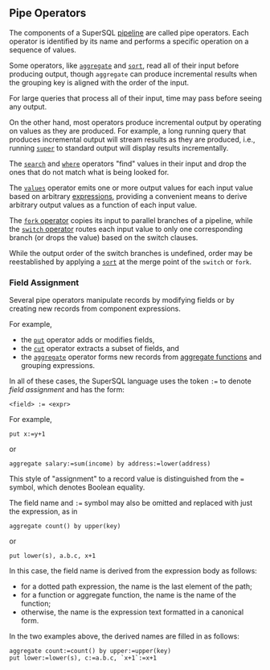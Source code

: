 ## Pipe Operators

The components of a SuperSQL [pipeline](../intro.md#pipe-queries)
are called pipe operators.  Each operator is identified by its name
and performs a specific operation on a sequence of values.

Some operators, like
[`aggregate`](aggregate.md) and [`sort`](sort.md),
read all of their input before producing output, though
`aggregate` can produce incremental results when the grouping key is
aligned with the order of the input.

For large queries that process all of their input, time may pass before
seeing any output.

On the other hand, most operators produce incremental output by operating
on values as they are produced.  For example, a long running query that
produces incremental output will stream results as they are produced, i.e.,
running [`super`](../../command/super.md) to standard output
will display results incrementally.

The [`search`](search.md) and [`where`](where.md)
operators "find" values in their input and drop
the ones that do not match what is being looked for.

The [`values`](values.md) operator emits one or more output values
for each input value based on arbitrary [expressions](expressions.md),
providing a convenient means to derive arbitrary output values as a function
of each input value.

The [`fork` operator](fork.md) copies its input to parallel
branches of a pipeline, while the [`switch` operator](switch.md)
routes each input value to only one corresponding branch
(or drops the value) based on the switch clauses.

While the output order of the switch branches is undefined, order may be
reestablished by applying a [`sort`](sort.md) at the merge point of the `switch`
or `fork`.

### Field Assignment

Several pipe operators manipulate records by modifying fields
or by creating new records from component expressions.

For example,

* the [`put`](put.md) operator adds or modifies fields,
* the [`cut`](cut.md) operator extracts a subset of fields, and
* the [`aggregate`](aggregate.md) operator forms new records from
[aggregate functions](../aggregates/intro.md) and grouping expressions.

In all of these cases, the SuperSQL language uses the token `:=` to denote
_field assignment_ and has the form:
```
<field> := <expr>
```

For example,
```
put x:=y+1
```
or
```
aggregate salary:=sum(income) by address:=lower(address)
```
This style of "assignment" to a record value is distinguished from the `=`
symbol, which denotes Boolean equality.

The field name and `:=` symbol may also be omitted and replaced with just the expression,
as in
```
aggregate count() by upper(key)
```
or 
```
put lower(s), a.b.c, x+1
```
In this case, the field name is derived from the expression body as follows:
* for a dotted path expression, the name is the last element of the path;
* for a function or aggregate function, the name is the name of the function;
* otherwise, the name is the expression text formatted in a canonical form.

In the two examples above, the derived names are filled in as follows:
```
aggregate count:=count() by upper:=upper(key)
put lower:=lower(s), c:=a.b.c, `x+1`:=x+1
```

